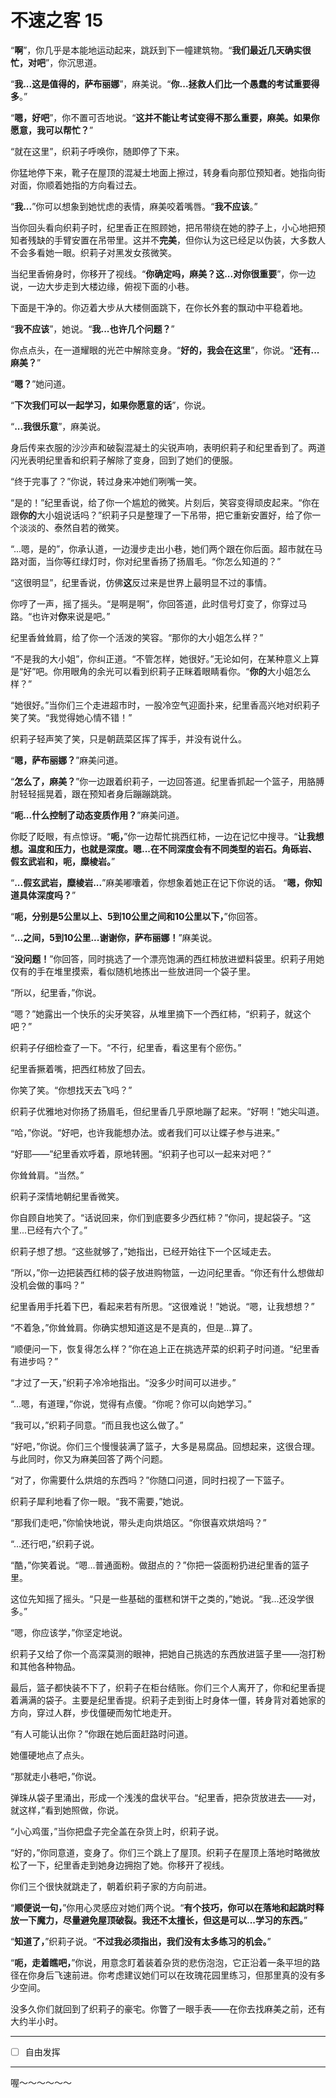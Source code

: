 # 不速之客 15

“**啊**”，你几乎是本能地运动起来，跳跃到下一幢建筑物。“**我们最近几天确实很忙，对吧**”，你沉思道。

“**我...这是值得的，萨布丽娜**”，麻美说。“**你...拯救人们比一个愚蠢的考试重要得多**。”

“**嗯，好吧**”，你不置可否地说。“**这并不能让考试变得不那么重要，麻美。如果你愿意，我可以帮忙？**”

“就在这里”，织莉子呼唤你，随即停了下来。

你猛地停下来，靴子在屋顶的混凝土地面上擦过，转身看向那位预知者。她指向街对面，你顺着她指的方向看过去。

“**我...**”你可以想象到她忧虑的表情，麻美咬着嘴唇。“**我不应该**。”

当你回头看向织莉子时，纪里香正在照顾她，把吊带绕在她的脖子上，小心地把预知者残缺的手臂安置在吊带里。这并不**完美**，但你认为这已经足以伪装，大多数人不会多看她一眼。织莉子对黑发女孩微笑。

当纪里香俯身时，你移开了视线。“**你确定吗，麻美？这...对你很重要**”，你一边说，一边大步走到大楼边缘，俯视下面的小巷。

下面是干净的。你迈着大步从大楼侧面跳下，在你长外套的飘动中平稳着地。

“**我不应该**”，她说。“**我...也许几个问题？**”

你点点头，在一道耀眼的光芒中解除变身。“**好的，我会在这里**”，你说。“**还有...麻美？**”

“**嗯？**”她问道。

“**下次我们可以一起学习，如果你愿意的话**”，你说。

“**...我很乐意**”，麻美说。

身后传来衣服的沙沙声和破裂混凝土的尖锐声响，表明织莉子和纪里香到了。两道闪光表明纪里香和织莉子解除了变身，回到了她们的便服。

“终于完事了？”你说，转过身来冲她们咧嘴一笑。

“是的！”纪里香说，给了你一个尴尬的微笑。片刻后，笑容变得顽皮起来。“你在跟**你的**大小姐说话吗？”织莉子只是整理了一下吊带，把它重新安置好，给了你一个淡淡的、泰然自若的微笑。

“...嗯，是的”，你承认道，一边漫步走出小巷，她们两个跟在你后面。超市就在马路对面，当你等红绿灯时，你对纪里香扬了扬眉毛。“你怎么知道的？”

“这很明显”，纪里香说，仿佛**这**反过来是世界上最明显不过的事情。

你哼了一声，摇了摇头。“是啊是啊”，你回答道，此时信号灯变了，你穿过马路。“也许对**你**来说是吧。”

纪里香耸耸肩，给了你一个活泼的笑容。“那你的大小姐怎么样？”

“不是我的大小姐”，你纠正道。“不管怎样，她很好。”无论如何，在某种意义上算是“好”吧。你用眼角的余光可以看到织莉子正眯着眼睛看你。“**你的**大小姐怎么样？”

“她很好。”当你们三个走进超市时，一股冷空气迎面扑来，纪里香高兴地对织莉子笑了笑。“我觉得她心情不错！”

织莉子轻声笑了笑，只是朝蔬菜区挥了挥手，并没有说什么。

“**嗯，萨布丽娜？**”麻美问道。

“**怎么了，麻美？**”你一边跟着织莉子，一边回答道。纪里香抓起一个篮子，用胳膊肘轻轻摇晃着，跟在预知者身后蹦蹦跳跳。

“**呃...什么控制了动态变质作用？**”麻美问道。

你眨了眨眼，有点惊讶。“**呃，**”你一边帮忙挑西红柿，一边在记忆中搜寻。“**让我想想。温度和压力，也就是深度。嗯...在不同深度会有不同类型的岩石。角砾岩、假玄武岩和，呃，糜棱岩。**”

“**...假玄武岩，糜棱岩...**”麻美嘟囔着，你想象着她正在记下你说的话。 “**嗯，你知道具体深度吗？**”

“**呃，分别是5公里以上、5到10公里之间和10公里以下，**”你回答。

“**...之间，5到10公里...谢谢你，萨布丽娜！**”麻美说。

“**没问题！**”你回答，同时挑选了一个漂亮饱满的西红柿放进塑料袋里。织莉子用她仅有的手在堆里摸索，看似随机地拣出一些放进同一个袋子里。

“所以，纪里香，”你说。

“嗯？”她露出一个快乐的尖牙笑容，从堆里摘下一个西红柿，“织莉子，就这个吧？”

织莉子仔细检查了一下。“不行，纪里香，看这里有个瘀伤。”

纪里香撅着嘴，把西红柿放了回去。

你笑了笑。“你想找天去飞吗？”

织莉子优雅地对你扬了扬眉毛，但纪里香几乎原地蹦了起来。“好啊！”她尖叫道。

“哈，”你说。“好吧，也许我能想办法。或者我们可以让蝶子参与进来。”

“好耶——”纪里香欢呼着，原地转圈。“织莉子也可以一起来对吧？”

你耸耸肩。“当然。”

织莉子深情地朝纪里香微笑。

你自顾自地笑了。“话说回来，你们到底要多少西红柿？”你问，提起袋子。“这里...已经有六个了。”

织莉子想了想。“这些就够了，”她指出，已经开始往下一个区域走去。

“所以，”你一边把装西红柿的袋子放进购物篮，一边问纪里香。“你还有什么想做却没机会做的事吗？”

纪里香用手托着下巴，看起来若有所思。“这很难说！”她说。“嗯，让我想想？”

“不着急，”你耸耸肩。你确实想知道这是不是真的，但是...算了。

“顺便问一下，恢复得怎么样？”你在追上正在挑选芹菜的织莉子时问道。“纪里香有进步吗？”

“才过了一天，”织莉子冷冷地指出。“没多少时间可以进步。”

“...嗯，有道理，”你说，觉得有点傻。“你呢？你可以向她学习。”

“我可以，”织莉子同意。“而且我也这么做了。”

“好吧，”你说。你们三个慢慢装满了篮子，大多是易腐品。回想起来，这很合理。与此同时，你又为麻美回答了两个问题。

“对了，你需要什么烘焙的东西吗？”你随口问道，同时扫视了一下篮子。

织莉子犀利地看了你一眼。“我不需要，”她说。

“那我们走吧，”你愉快地说，带头走向烘焙区。“你很喜欢烘焙吗？”

“...还行吧，”织莉子说。

“酷，”你笑着说。“嗯...普通面粉。做甜点的？”你把一袋面粉扔进纪里香的篮子里。

这位先知摇了摇头。“只是一些基础的蛋糕和饼干之类的，”她说。“我...还没学很多。”

“嗯，你应该学，”你坚定地说。

织莉子又给了你一个高深莫测的眼神，把她自己挑选的东西放进篮子里——泡打粉和其他各种物品。

最后，篮子都快装不下了，织莉子在柜台结账。你们三个人离开了，你和纪里香提着满满的袋子。主要是纪里香提。织莉子走到街上时身体一僵，转身背对着她家的方向，穿过人群，步伐僵硬而匆忙地走开。

“有人可能认出你？”你跟在她后面赶路时问道。

她僵硬地点了点头。

“那就走小巷吧，”你说。

弹珠从袋子里涌出，形成一个浅浅的盘状平台。“纪里香，把杂货放进去——对，就这样，”看到她照做，你说。

“小心鸡蛋，”当你把盘子完全盖在杂货上时，织莉子说。

“好的，”你同意道，变身了。你们三个跳上了屋顶。织莉子在屋顶上落地时略微放松了一下，纪里香走到她身边拥抱了她。你移开了视线。

你们三个很快就跳走了，朝着织莉子家的方向前进。

“**顺便说一句，**”你用心灵感应对她们两个说。“**有个技巧，你可以在落地和起跳时释放一下魔力，尽量避免屋顶破裂。我还不太擅长，但这是可以...学习的东西。**”

“**知道了，**”织莉子说。“**不过我必须指出，我们没有太多练习的机会。**”

“**呃，走着瞧吧，**”你说，用意念盯着装着杂货的悲伤泡泡，它正沿着一条平坦的路径在你身后飞速前进。你考虑建议她们可以在玫瑰花园里练习，但那里真的没有多少空间。

没多久你们就回到了织莉子的豪宅。你瞥了一眼手表——在你去找麻美之前，还有大约半小时。

---

- [ ] 自由发挥

---

喔～～～～～～
